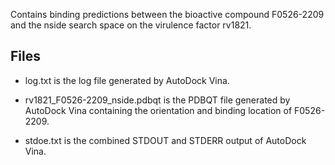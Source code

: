 Contains binding predictions between the bioactive compound F0526-2209 and the nside search space on the virulence factor rv1821.

## Files

- log.txt is the log file generated by AutoDock Vina.

- rv1821_F0526-2209_nside.pdbqt is the PDBQT file generated by AutoDock Vina containing the orientation and binding location of F0526-2209.

- stdoe.txt is the combined STDOUT and STDERR output of AutoDock Vina.

